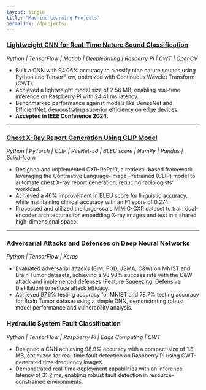 ```yaml
---
layout: single
title: "Machine Learning Projects"
permalink: /dprojects/
---
```


###  [Lightweight CNN for Real-Time Nature Sound Classification](https://github.com/MIRYALA-NEHA/Nature-Sound-Classification) 
*Python | TensorFlow | Matlab | Deeplearning | Rasberry Pi | CWT | OpenCV*

- Built a CNN with 94.06% accuracy to classify nine nature sounds using Python and TensorFlow, optimized with Continuous Wavelet Transform (CWT).
- Achieved a lightweight model size of 2.56 MB, enabling real-time inference on Raspberry Pi with 24.41 ms latency.
- Benchmarked performance against models like DenseNet and EfficientNet, demonstrating superior efficiency on edge devices.
- **Accepted in IEEE Conference 2024.**

---

### [Chest X-Ray Report Generation Using CLIP Model](https://github.com/MIRYALA-NEHA/Computing-for-Health-Medicine---Project)
*Python | PyTorch | CLIP | ResNet-50 | BLEU score | NumPy | Pandas | Scikit-learn*

- Designed and implemented CXR-RePaiR, a retrieval-based framework leveraging the Contrastive Language-Image Pretrained (CLIP) model to automate chest X-ray report generation, reducing radiologists' workload.
- Achieved a 46% improvement in BLEU score for linguistic accuracy, while maintaining clinical accuracy with an F1 score of 0.274.
- Processed and utilized the large-scale MIMIC-CXR dataset to train dual-encoder architectures for embedding X-ray images and text in a shared high-dimensional space.

---

### Adversarial Attacks and Defenses on Deep Neural Networks  
*Python | TensorFlow | Keras*
  
- Evaluated adversarial attacks (BIM, PGD, JSMA, C&W) on MNIST and Brain Tumor datasets, achieving a 98.98% success rate with the C&W attack and implemented defenses (Feature Squeezing, Defensive Distillation) to reduce attack efficacy.
- Achieved 97.6% testing accuracy for MNIST and 78.7% testing accuracy for Brain Tumor dataset using a simple DNN, demonstrating robust model performance and vulnerability analysis.

### Hydraulic System Fault Classification
*Python | TensorFlow | Raspberry Pi | Edge Computing | CWT*

- Designed a CNN achieving 98.9% accuracy with a compact size of 1.8 MB, optimized for real-time fault detection on Raspberry Pi using CWT-generated time-frequency images.
- Demonstrated real-time deployment capabilities with an inference latency of 31.2 ms, enabling robust fault detection in resource-constrained environments.
